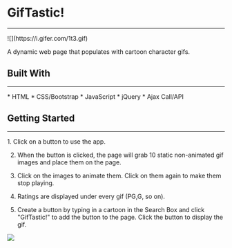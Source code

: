 <h1>GifTastic!</h1>
<hr>
![](https://i.gifer.com/1t3.gif)

A dynamic web page that populates with cartoon character gifs.

<h2>Built With</h2>
<hr>
* HTML
* CSS/Bootstrap
* JavaScript
* jQuery
* Ajax Call/API

<h2>Getting Started</h2>
<hr>
1. Click on a button to use the app. 

2. When the button is clicked, the page will grab 10 static non-animated gif images and place them on the page.

3. Click on the images to animate them. Click on them again to make them stop playing. 

4. Ratings are displayed under every gif (PG,G, so on).

5. Create a button by typing in a cartoon in the Search Box and click "GifTastic!" to add the button to the page. Click the button to display the gif.

![](https://typeset-beta.imgix.net/lovelace/uploads/491/8bcf63c0-cf29-0132-4708-0e9062a7590a.gif)

